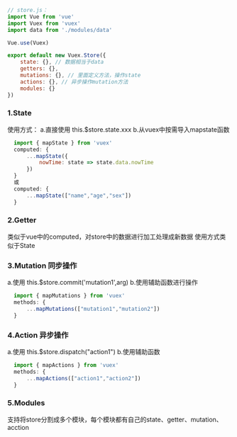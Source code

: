 ```javascript
// store.js：
import Vue from 'vue'
import Vuex from 'vuex'
import data from './modules/data'

Vue.use(Vuex)

export default new Vuex.Store({
    state: {}, // 数据相当于data
    getters: {},
    mutations: {}, // 里面定义方法，操作state
    actions: {}, // 异步操作mutation方法
    modules: {}
})
```

### 1.State
使用方式：
  a.直接使用 this.$store.state.xxx
  b.从vuex中按需导入mapstate函数
  ```javascript
    import { mapState } from 'vuex'
    computed: {
        ...mapState({
            nowTime: state => state.data.nowTime
        })
    }
    或
    computed: {
        ...mapState(["name","age","sex"])
    }
  ```

### 2.Getter
  类似于vue中的computed，对store中的数据进行加工处理成新数据
  使用方式类似于State

### 3.Mutation 同步操作
  a.使用 this.$store.commit('mutation1',arg)
  b.使用辅助函数进行操作
  ```javascript
    import { mapMutations } from 'vuex'
    methods: {
        ...mapMutations(["mutation1","mutation2"])
    }
  ```

### 4.Action 异步操作
  a.使用 this.$store.dispatch("action1")
  b.使用辅助函数
  ```javascript
    import { mapActions } from 'vuex'
    methods: {
        ...mapActions(["action1","action2"])
    }
  ```

### 5.Modules
  支持将store分割成多个模块，每个模块都有自己的state、getter、mutation、acction
